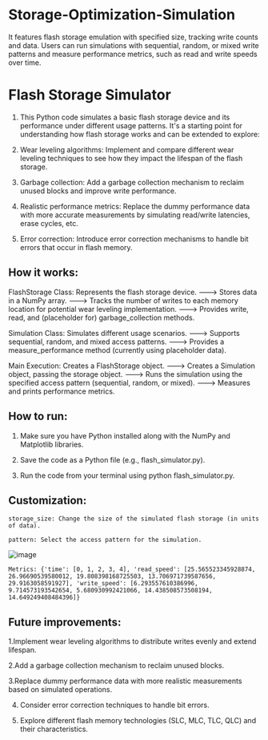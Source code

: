 # Storage-Optimization-Simulation
It features flash storage emulation with specified size, tracking write counts and data. Users can run simulations with sequential, random, or mixed write patterns and measure performance metrics, such as read and write speeds over time.

# Flash Storage Simulator

1. This Python code simulates a basic flash storage device and its performance under different usage patterns. It's a starting point for understanding how flash storage works and can be extended to explore:

2. Wear leveling algorithms: Implement and compare different wear leveling techniques to see how they impact the lifespan of the flash storage.

3. Garbage collection: Add a garbage collection mechanism to reclaim unused blocks and improve write performance.

4. Realistic performance metrics: Replace the dummy performance data with more accurate measurements by simulating read/write latencies, erase cycles, etc.

5. Error correction: Introduce error correction mechanisms to handle bit errors that occur in flash memory.

## How it works:

FlashStorage Class: Represents the flash storage device. --->  Stores data in a NumPy array. --->  Tracks the number of writes to each memory location for potential wear leveling implementation. --->  Provides write, read, and (placeholder for) garbage_collection methods.

Simulation Class: Simulates different usage scenarios. --->  Supports sequential, random, and mixed access patterns. --->  Provides a measure_performance method (currently using placeholder data).

Main Execution: Creates a FlashStorage object. --->  Creates a Simulation object, passing the storage object. --->  Runs the simulation using the specified access pattern (sequential, random, or mixed). --->  Measures and prints performance metrics.

## How to run:

1. Make sure you have Python installed along with the NumPy and Matplotlib libraries.

2. Save the code as a Python file (e.g., flash_simulator.py).

3. Run the code from your terminal using python flash_simulator.py.

## Customization:

``storage_size: Change the size of the simulated flash storage (in units of data).``

``pattern: Select the access pattern for the simulation.``

![image](https://github.com/user-attachments/assets/e2a252ae-7280-4f02-9475-7b03046e3323)

    Metrics: {'time': [0, 1, 2, 3, 4], 'read_speed': [25.565523345928874, 26.96690539580012, 19.808398168725503, 13.706971739587656, 29.9163058591927], 'write_speed': [6.293557610386996, 9.714573193542654, 5.680930992421066, 14.438508573508194, 14.649249408484396]}

## Future improvements:

1.Implement wear leveling algorithms to distribute writes evenly and extend lifespan.

2.Add a garbage collection mechanism to reclaim unused blocks.

3.Replace dummy performance data with more realistic measurements based on simulated operations.

4. Consider error correction techniques to handle bit errors.


5. Explore different flash memory technologies (SLC, MLC, TLC, QLC) and their characteristics.
